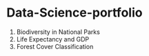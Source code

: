 # Data-Science-portfolio

1. Biodiversity in National Parks
2. Life Expectancy and GDP
3. Forest Cover Classification
   
